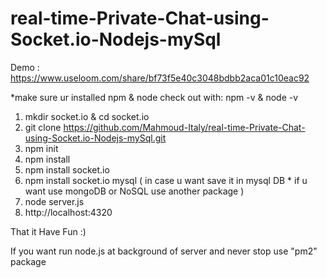 # real-time-Private-Chat-using-Socket.io-Nodejs-mySql 

Demo : https://www.useloom.com/share/bf73f5e40c3048bdbb2aca01c10eac92 

*make sure ur installed npm & node
check out with: npm -v  & node -v 
 
1. mkdir socket.io & cd socket.io
2. git clone https://github.com/Mahmoud-Italy/real-time-Private-Chat-using-Socket.io-Nodejs-mySql.git
3. npm init  
4. npm install  
5. npm install socket.io
6. npm install socket.io mysql  ( in case u want save it in mysql DB * if u want use mongoDB or NoSQL use another package ) 
7. node server.js 
8. http://localhost:4320 

That it Have Fun :)
 
If you want run node.js at background of server and never stop use "pm2" package  
 
